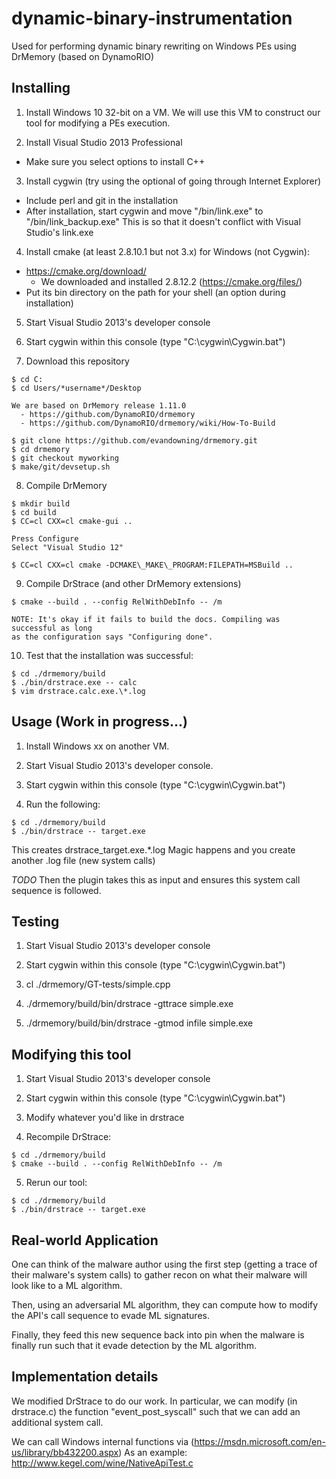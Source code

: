 # dynamic-binary-instrumentation
Used for performing dynamic binary rewriting on Windows PEs using DrMemory (based on DynamoRIO)

## Installing
1. Install Windows 10 32-bit on a VM.
   We will use this VM to construct our tool for modifying a PEs execution.

2. Install Visual Studio 2013 Professional
  - Make sure you select options to install C++

3. Install cygwin (try using the optional of going through Internet Explorer)
  - Include perl and git in the installation
  - After installation, start cygwin and move "/bin/link.exe" to "/bin/link\_backup.exe"
    This is so that it doesn't conflict with Visual Studio's link.exe

4. Install cmake (at least 2.8.10.1 but not 3.x) for Windows (not Cygwin):
  - https://cmake.org/download/
    - We downloaded and installed 2.8.12.2 (https://cmake.org/files/)
  - Put its bin directory on the path for your shell (an option during installation)

5. Start Visual Studio 2013's developer console

6. Start cygwin within this console (type "C:\cygwin\Cygwin.bat")

7. Download this repository
```
$ cd C:
$ cd Users/*username*/Desktop

We are based on DrMemory release 1.11.0
  - https://github.com/DynamoRIO/drmemory
  - https://github.com/DynamoRIO/drmemory/wiki/How-To-Build

$ git clone https://github.com/evandowning/drmemory.git
$ cd drmemory
$ git checkout myworking
$ make/git/devsetup.sh
```

8. Compile DrMemory
```
$ mkdir build
$ cd build
$ CC=cl CXX=cl cmake-gui ..

Press Configure
Select "Visual Studio 12"

$ CC=cl CXX=cl cmake -DCMAKE\_MAKE\_PROGRAM:FILEPATH=MSBuild ..
```

9. Compile DrStrace (and other DrMemory extensions)
```
$ cmake --build . --config RelWithDebInfo -- /m

NOTE: It's okay if it fails to build the docs. Compiling was successful as long
as the configuration says "Configuring done".
```

10. Test that the installation was successful:
```
$ cd ./drmemory/build
$ ./bin/drstrace.exe -- calc
$ vim drstrace.calc.exe.\*.log
```

## Usage (Work in progress...)
1. Install Windows xx on another VM.

2. Start Visual Studio 2013's developer console.

3. Start cygwin within this console (type "C:\cygwin\Cygwin.bat")

4. Run the following:
```
$ cd ./drmemory/build
$ ./bin/drstrace -- target.exe
```

This creates drstrace\_target.exe.\*.log
Magic happens and you create another .log file (new system calls)

*TODO*
Then the plugin takes this as input and ensures this system call sequence is
followed.

## Testing
1. Start Visual Studio 2013's developer console

2. Start cygwin within this console (type "C:\cygwin\Cygwin.bat")

3. cl ./drmemory/GT-tests/simple.cpp

4. ./drmemory/build/bin/drstrace -gttrace simple.exe

5. ./drmemory/build/bin/drstrace -gtmod infile simple.exe

## Modifying this tool
1. Start Visual Studio 2013's developer console

2. Start cygwin within this console (type "C:\cygwin\Cygwin.bat")

3. Modify whatever you'd like in drstrace

4. Recompile DrStrace:
```
$ cd ./drmemory/build
$ cmake --build . --config RelWithDebInfo -- /m
```

5. Rerun our tool:
```
$ cd ./drmemory/build
$ ./bin/drstrace -- target.exe
```

## Real-world Application
One can think of the malware author using the first step (getting a trace
of their malware's system calls) to gather recon on what their malware will
look like to a ML algorithm.

Then, using an adversarial ML algorithm, they can compute how to modify the
API's call sequence to evade ML signatures.

Finally, they feed this new sequence back into pin when the malware is finally
run such that it evade detection by the ML algorithm.

## Implementation details
We modified DrStrace to do our work.
In particular, we can modify (in drstrace.c) the function "event_post_syscall"
such that we can add an additional system call.

We can call Windows internal functions via (https://msdn.microsoft.com/en-us/library/bb432200.aspx)
As an example: http://www.kegel.com/wine/NativeApiTest.c
